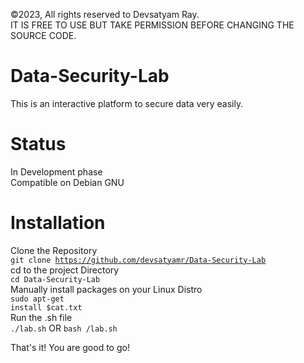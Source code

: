 ©2023, All rights reserved to Devsatyam Ray.<br>
IT IS FREE TO USE BUT TAKE PERMISSION BEFORE CHANGING THE SOURCE CODE.

# Data-Security-Lab
This is an interactive platform to secure data very easily.
# Status
 In Development phase<br>
 Compatible on Debian GNU
# Installation
Clone the Repository<br>
 <code>git clone https://github.com/devsatyamr/Data-Security-Lab</code><br>
cd to the project Directory<br>
 <code>cd Data-Security-Lab</code><br>
Manually install packages on your Linux Distro<br>
 <code>sudo apt-get install $cat.txt</code><br>
Run the .sh file<br>
<code>./lab.sh</code> OR <code>bash /lab.sh </code><br>

That's it! You are good to go!
